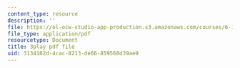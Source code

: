```yaml
---
content_type: resource
description: ''
file: https://ol-ocw-studio-app-production.s3.amazonaws.com/courses/6-189-multicore-programming-primer-january-iap-2007/3134162d4cac8213de66859560d39ae9_r7rLHHd43MU.pdf
file_type: application/pdf
resourcetype: Document
title: 3play pdf file
uid: 3134162d-4cac-8213-de66-859560d39ae9
---
```

